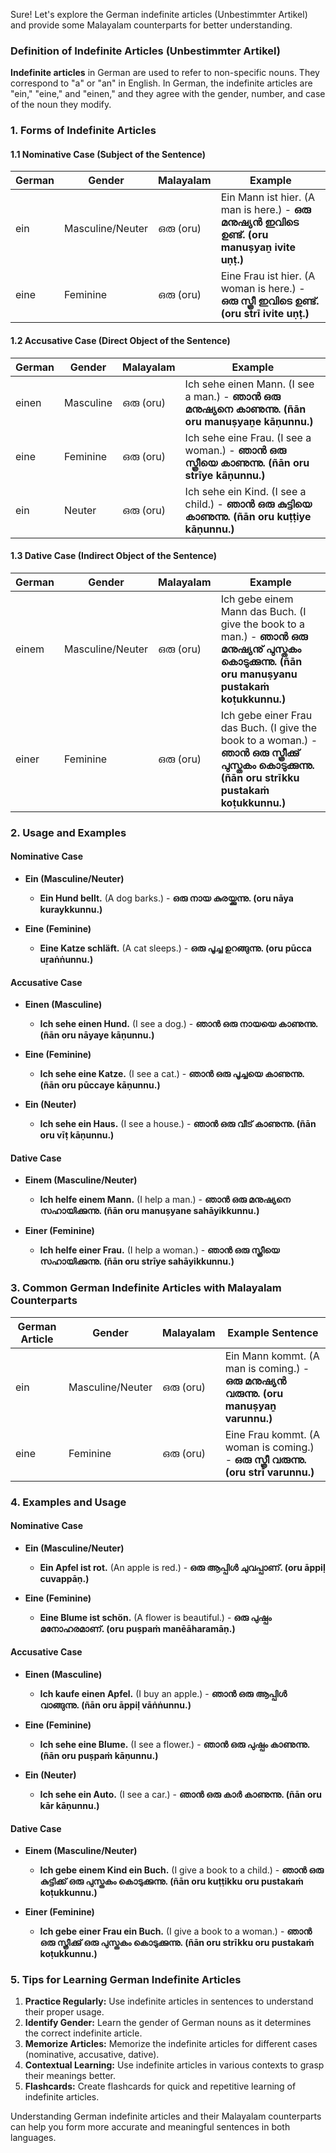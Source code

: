 Sure! Let's explore the German indefinite articles (Unbestimmter Artikel) and provide some Malayalam counterparts for better understanding.

### Definition of Indefinite Articles (Unbestimmter Artikel)

**Indefinite articles** in German are used to refer to non-specific nouns. They correspond to "a" or "an" in English. In German, the indefinite articles are "ein," "eine," and "einen," and they agree with the gender, number, and case of the noun they modify.

### 1. **Forms of Indefinite Articles**

#### 1.1 Nominative Case (Subject of the Sentence)
| German | Gender | Malayalam | Example |
|--------|--------|-----------|---------|
| ein | Masculine/Neuter | ഒരു (oru) | Ein Mann ist hier. (A man is here.) - **ഒരു മനുഷ്യൻ ഇവിടെ ഉണ്ട്. (oru manuṣyaṉ ivite uṇṭ.)** |
| eine | Feminine | ഒരു (oru) | Eine Frau ist hier. (A woman is here.) - **ഒരു സ്ത്രീ ഇവിടെ ഉണ്ട്. (oru strī ivite uṇṭ.)** |

#### 1.2 Accusative Case (Direct Object of the Sentence)
| German | Gender | Malayalam | Example |
|--------|--------|-----------|---------|
| einen | Masculine | ഒരു (oru) | Ich sehe einen Mann. (I see a man.) - **ഞാൻ ഒരു മനുഷ്യനെ കാണുന്നു. (ñān oru manuṣyaṉe kāṇunnu.)** |
| eine | Feminine | ഒരു (oru) | Ich sehe eine Frau. (I see a woman.) - **ഞാൻ ഒരു സ്ത്രീയെ കാണുന്നു. (ñān oru strīye kāṇunnu.)** |
| ein | Neuter | ഒരു (oru) | Ich sehe ein Kind. (I see a child.) - **ഞാൻ ഒരു കുട്ടിയെ കാണുന്നു. (ñān oru kuṭṭiye kāṇunnu.)** |

#### 1.3 Dative Case (Indirect Object of the Sentence)
| German | Gender | Malayalam | Example |
|--------|--------|-----------|---------|
| einem | Masculine/Neuter | ഒരു (oru) | Ich gebe einem Mann das Buch. (I give the book to a man.) - **ഞാൻ ഒരു മനുഷ്യനു് പുസ്തകം കൊടുക്കുന്നു. (ñān oru manuṣyanu pustakaṁ koṭukkunnu.)** |
| einer | Feminine | ഒരു (oru) | Ich gebe einer Frau das Buch. (I give the book to a woman.) - **ഞാൻ ഒരു സ്ത്രീക്കു് പുസ്തകം കൊടുക്കുന്നു. (ñān oru strīkku pustakaṁ koṭukkunnu.)** |

### 2. **Usage and Examples**

#### Nominative Case
- **Ein (Masculine/Neuter)**
  - **Ein Hund bellt.** (A dog barks.) - **ഒരു നായ കുരയ്ക്കുന്നു. (oru nāya kuraykkunnu.)**

- **Eine (Feminine)**
  - **Eine Katze schläft.** (A cat sleeps.) - **ഒരു പൂച്ച ഉറങ്ങുന്നു. (oru pūcca uṟaṅṅunnu.)**

#### Accusative Case
- **Einen (Masculine)**
  - **Ich sehe einen Hund.** (I see a dog.) - **ഞാൻ ഒരു നായയെ കാണുന്നു. (ñān oru nāyaye kāṇunnu.)**

- **Eine (Feminine)**
  - **Ich sehe eine Katze.** (I see a cat.) - **ഞാൻ ഒരു പൂച്ചയെ കാണുന്നു. (ñān oru pūccaye kāṇunnu.)**

- **Ein (Neuter)**
  - **Ich sehe ein Haus.** (I see a house.) - **ഞാൻ ഒരു വീട് കാണുന്നു. (ñān oru vīṭ kāṇunnu.)**

#### Dative Case
- **Einem (Masculine/Neuter)**
  - **Ich helfe einem Mann.** (I help a man.) - **ഞാൻ ഒരു മനുഷ്യനെ സഹായിക്കുന്നു. (ñān oru manuṣyane sahāyikkunnu.)**

- **Einer (Feminine)**
  - **Ich helfe einer Frau.** (I help a woman.) - **ഞാൻ ഒരു സ്ത്രീയെ സഹായിക്കുന്നു. (ñān oru strīye sahāyikkunnu.)**

### 3. **Common German Indefinite Articles with Malayalam Counterparts**

| German Article | Gender | Malayalam | Example Sentence |
|----------------|--------|-----------|------------------|
| ein | Masculine/Neuter | ഒരു (oru) | Ein Mann kommt. (A man is coming.) - **ഒരു മനുഷ്യൻ വരുന്നു. (oru manuṣyaṉ varunnu.)** |
| eine | Feminine | ഒരു (oru) | Eine Frau kommt. (A woman is coming.) - **ഒരു സ്ത്രീ വരുന്നു. (oru strī varunnu.)** |

### 4. **Examples and Usage**

#### Nominative Case
- **Ein (Masculine/Neuter)**
  - **Ein Apfel ist rot.** (An apple is red.) - **ഒരു ആപ്പിൾ ചുവപ്പാണ്. (oru āppiḷ cuvappāṇ.)**

- **Eine (Feminine)**
  - **Eine Blume ist schön.** (A flower is beautiful.) - **ഒരു പുഷ്പം മനോഹരമാണ്. (oru puṣpaṁ manēāharamāṇ.)**

#### Accusative Case
- **Einen (Masculine)**
  - **Ich kaufe einen Apfel.** (I buy an apple.) - **ഞാൻ ഒരു ആപ്പിൾ വാങ്ങുന്നു. (ñān oru āppiḷ vāṅṅunnu.)**

- **Eine (Feminine)**
  - **Ich sehe eine Blume.** (I see a flower.) - **ഞാൻ ഒരു പുഷ്പം കാണുന്നു. (ñān oru puṣpaṁ kāṇunnu.)**

- **Ein (Neuter)**
  - **Ich sehe ein Auto.** (I see a car.) - **ഞാൻ ഒരു കാർ കാണുന്നു. (ñān oru kār kāṇunnu.)**

#### Dative Case
- **Einem (Masculine/Neuter)**
  - **Ich gebe einem Kind ein Buch.** (I give a book to a child.) - **ഞാൻ ഒരു കുട്ടിക്ക് ഒരു പുസ്തകം കൊടുക്കുന്നു. (ñān oru kuṭṭikku oru pustakaṁ koṭukkunnu.)**

- **Einer (Feminine)**
  - **Ich gebe einer Frau ein Buch.** (I give a book to a woman.) - **ഞാൻ ഒരു സ്ത്രീക്കു് ഒരു പുസ്തകം കൊടുക്കുന്നു. (ñān oru strīkku oru pustakaṁ koṭukkunnu.)**

### 5. **Tips for Learning German Indefinite Articles**

1. **Practice Regularly:** Use indefinite articles in sentences to understand their proper usage.
2. **Identify Gender:** Learn the gender of German nouns as it determines the correct indefinite article.
3. **Memorize Articles:** Memorize the indefinite articles for different cases (nominative, accusative, dative).
4. **Contextual Learning:** Use indefinite articles in various contexts to grasp their meanings better.
5. **Flashcards:** Create flashcards for quick and repetitive learning of indefinite articles.

Understanding German indefinite articles and their Malayalam counterparts can help you form more accurate and meaningful sentences in both languages.